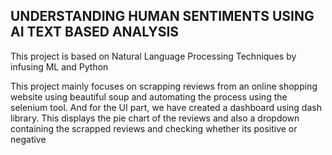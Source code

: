 <h2>UNDERSTANDING HUMAN SENTIMENTS USING AI TEXT BASED ANALYSIS</h2>
<p>This project is based on Natural Language Processing Techniques by infusing ML and Python</p>
<p>This project mainly focuses on scrapping reviews from an online shopping website using beautiful soup and automating the process using the selenium tool. And for the UI part, we have created a dashboard using dash library. This displays the pie chart of the reviews and also a dropdown containing the scrapped reviews and checking whether its positive or negative</p>
